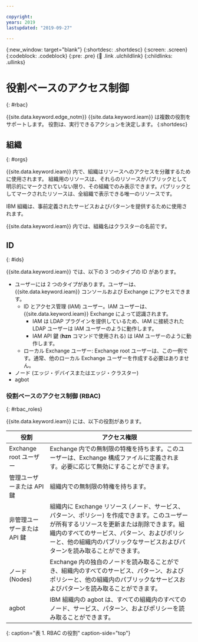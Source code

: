 ```yaml
---

copyright:
years: 2019
lastupdated: "2019-09-27"

---
```


{:new_window: target="blank"}
{:shortdesc: .shortdesc}
{:screen: .screen}
{:codeblock: .codeblock}
{:pre: .pre}
{:child: .link .ulchildlink}
{:childlinks: .ullinks}

# 役割ベースのアクセス制御
{: #rbac}

{{site.data.keyword.edge_notm}} {{site.data.keyword.ieam}} は複数の役割をサポートします。 役割は、実行できるアクションを決定します。
{:shortdesc}

## 組織
{: #orgs}

{{site.data.keyword.ieam}} 内で、組織はリソースへのアクセスを分離するために使用されます。 組織用のリソースは、それらのリソースがパブリックとして明示的にマークされていない限り、その組織でのみ表示できます。パブリックとしてマークされたリソースは、全組織で表示できる唯一のリソースです。

IBM 組織は、事前定義されたサービスおよびパターンを提供するために使用されます。

{{site.data.keyword.ieam}} 内では、組織名はクラスターの名前です。

## ID
{: #ids}

{{site.data.keyword.ieam}} では、以下の 3 つのタイプの ID があります。

* ユーザーには 2 つのタイプがあります。ユーザーは、{{site.data.keyword.ieam}} コンソールおよび Exchange にアクセスできます。
  * ID とアクセス管理 (IAM) ユーザー。IAM ユーザーは、{{site.data.keyword.ieam}} Exchange によって認識されます。
    * IAM は LDAP プラグインを提供しているため、IAM に接続された LDAP ユーザーは IAM ユーザーのように動作します。
    * IAM API 鍵 (**hzn** コマンドで使用される) は IAM ユーザーのように動作します。
  * ローカル Exchange ユーザー: Exchange root ユーザーは、この一例です。通常、他のローカル Exchange ユーザーを作成する必要はありません。
* ノード (エッジ・デバイスまたはエッジ・クラスター)
* agbot

### 役割ベースのアクセス制御 (RBAC)
{: #rbac_roles}

{{site.data.keyword.ieam}} には、以下の役割があります。

| **役割**    | **アクセス権限**    |  
|---------------|--------------------|
| Exchange root ユーザー | Exchange 内での無制限の特権を持ちます。このユーザーは、Exchange 構成ファイルに定義されます。必要に応じて無効にすることができます。|
| 管理ユーザーまたは API 鍵 | 組織内での無制限の特権を持ちます。|
| 非管理ユーザーまたは API 鍵 | 組織内に Exchange リソース (ノード、サービス、パターン、ポリシー) を作成できます。このユーザーが所有するリソースを更新または削除できます。組織内のすべてのサービス、パターン、およびポリシーと、他の組織内のパブリックなサービスおよびパターンを読み取ることができます。|
| ノード (Nodes) |Exchange 内の独自のノードを読み取ることができ、組織内のすべてのサービス、パターン、およびポリシーと、他の組織内のパブリックなサービスおよびパターンを読み取ることができます。|
| agbot | IBM 組織内の agbot は、すべての組織内のすべてのノード、サービス、パターン、およびポリシーを読み取ることができます。|
{: caption="表 1. RBAC の役割" caption-side="top"}
